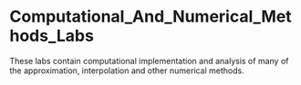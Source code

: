 # Computational_And_Numerical_Methods_Labs

These labs contain computational implementation and analysis of many of the approximation, interpolation and other numerical methods.
